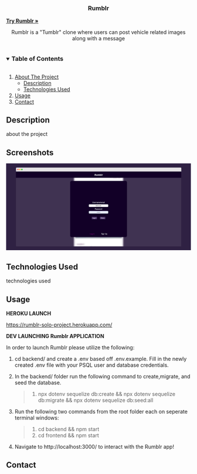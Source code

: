 <p align="center">
   <h3 align="center">Rumblr</h3>
   <a align="center" href="https://rumblr-solo-project.herokuapp.com/"><strong>Try Rumblr »</strong></a>
   <p align="center">Rumblr is a "Tumblr" clone where users can post vehicle related images along with a message</p>
</p>

<details open="open">
 <summary><h3 style="display: inline-block">Table of Contents</h2></summary>
 <ol>
  <li>
   <a href="#test">About The Project</a>
   <ul>
    <li><a href="#description">Description</a></li>
    <li><a href="#technologies-used">Technologies Used</a></li>
   </ul>
  </li>
  <li><a href="#usage">Usage</a></li>
  <li><a href="#contact">Contact</a></li>
 </ol>
</details>
     
   
     
## Description

about the project









## Screenshots

[![Product Name Screen Shot][login-screenshot]](https://rumblr-solo-project.herokuapp.com/)








## Technologies Used

technologies used














## Usage

**HEROKU LAUNCH**

https://rumblr-solo-project.herokuapp.com/

**DEV LAUNCHING Rumblr APPLICATION**

In order to launch Rumblr please utilize the following:

 1. 
     cd backend/ and create a .env based off .env.example. Fill in the newly created .env file with your PSQL user and database credentials.

 2. 
    In the backend/ folder run the following command to create,migrate, and seed the database.
    > 1. npx dotenv sequelize db:create && npx dotenv sequelize db:migrate && npx dotenv sequelize db:seed:all

 3. 
    Run the following two commands from the root folder each on seperate terminal windows:
    > 1. cd backend && npm start
    > 2. cd frontend && npm start

 4. Navigate to http://localhost:3000/ to interact with the Rumblr app!



















## Contact






[login-screenshot]: images/login-screenshot.png
